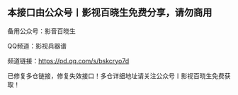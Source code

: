 ## 本接口由公众号〡影视百晓生免费分享，请勿商用

备用公众号：影音百晓生

QQ频道：影视兵器谱

频道链接：https://pd.qq.com/s/bskcryo7d

已修复多仓链接，修复失效接口！多仓详细地址请关注公众号〡影视百晓生免费获取！

